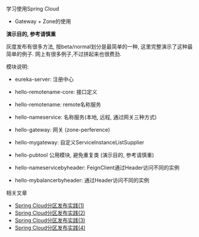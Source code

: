 学习使用Spring Cloud

* Gateway + Zone的使用
  
**演示目的, 参考请慎重**

灰度发布有很多方法, 按beta/normal划分是最简单的一种, 这里完整演示了这种最简单的例子. 网上有很多例子,不过拼起来也很费劲.

模块说明:
* eureka-server: 注册中心
* hello-remotename-core: 接口定义
* hello-remotename: remote名称服务
* hello-nameservice: 名称服务(本地, 远程, 通过网关三种方式)
* hello-gateway: 网关 (zone-perference)
* hello-mygateway: 自定义ServiceInstanceListSupplier

* hello-pubtool 公用模块, 避免重复类 (演示目的, 参考请慎重)
* hello-nameservicebyheader: FeignClient通过Header访问不同的实例
* hello-mybalancerbyheader: 通过Header访问不同的实例

相关文章
* [Spring Cloud分区发布实践(1)](https://blog.cnscud.com/springcloud/2021/06/07/springcloud-betazonedemo-1.html)
* [Spring Cloud分区发布实践(2)](https://blog.cnscud.com/springcloud/2021/06/07/springcloud-betazonedemo-2.html)
* [Spring Cloud分区发布实践(3)](https://blog.cnscud.com/springcloud/2021/06/07/springcloud-betazonedemo-3.html)
* [Spring Cloud分区发布实践(4)](https://blog.cnscud.com/springcloud/2021/06/07/springcloud-betazonedemo-4.html)

